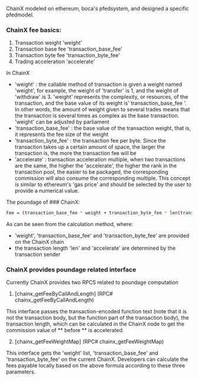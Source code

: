 ChainX modeled on ethereum, boca's pfedsystem, and designed a specific pfedmodel.

### ChainX fee basics:

1. Transaction weight 'weight'
2. Transaction base fee 'transaction_base_fee'
3. Transaction byte fee 'transaction_byte_fee'
4. Trading acceleration 'accelerate'

In ChainX

* 'weight' : the callable method of transaction is given a weight named 'weight', for example, the weight of 'transfer' is 1, and the weight of 'withdraw' is 3. 'weight' represents the complexity, or resources, of the transaction, and the base value of its weight is' transaction_base_fee '. In other words, the amount of weight given to several trades means that the transaction is several times as complex as the base transaction. 'weight' can be adjusted by parliament
* 'transaction_base_fee' : the base value of the transaction weight, that is, it represents the fee size of the weight
* 'transaction_byte_fee' : the transaction fee per byte. Since the transaction takes up a certain amount of space, the larger the transaction is, the more the transaction fee will be
* 'accelerate' : transaction acceleration multiple, when two transactions are the same, the higher the 'accelerate', the higher the rank in the transaction pool, the easier to be packaged, the corresponding commission will also consume the corresponding multiple. This concept is similar to ethereum's 'gas price' and should be selected by the user to provide a numerical value.

The poundage of ### ChainX:

``` bash
Fee = (transaction_base_fee * weight + transaction_byte_fee * len(transaction length)) * accelerate
```

As can be seen from the calculation method, where:

* 'weight', 'transaction_base_fee' and 'transaction_byte_fee' are provided on the ChainX chain
* the transaction length 'len' and 'accelerate' are determined by the transaction sender

### ChainX provides poundage related interface

Currently ChainX provides two RPCS related to poundage computation

1. [chainx_getFeeByCallAndLength] (RPC# chainx_getFeeByCallAndLength)

This interface passes the transaction-encoded function text (note that it is not the transaction body, but the function part of the transaction body), the transaction length, which can be calculated in the ChainX node to get the commission value of ** before ** is accelerated.

2. [chainx_getFeeWeightMap] (RPC# chainx_getFeeWeightMap)

This interface gets the 'weight' list, 'transaction_base_fee' and 'transaction_byte_fee' on the current ChainX. Developers can calculate the fees payable locally based on the above formula according to these three parameters.